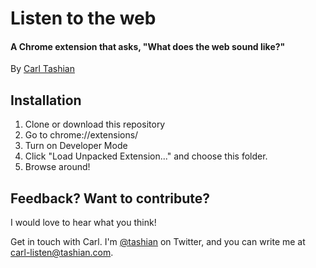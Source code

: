 # Listen to the web

#### A Chrome extension that asks, "What does the web sound like?"

By [Carl Tashian](http://tashian.com/carl/)

## Installation

1. Clone or download this repository
2. Go to chrome://extensions/
3. Turn on Developer Mode
4. Click "Load Unpacked Extension..." and choose this folder.
5. Browse around!


## Feedback? Want to contribute?

I would love to hear what you think!

Get in touch with Carl. I'm [@tashian](https://twitter.com/tashian) on Twitter, and you can write me at [carl-listen@tashian.com](mailto:carl-listen@tashian.com).

